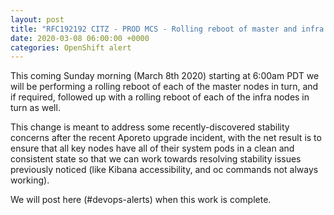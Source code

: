 ```yaml
---
layout: post
title: "RFC192192 CITZ - PROD MCS - Rolling reboot of master and infra nodes as needed"
date: 2020-03-08 06:00:00 +0000
categories: OpenShift alert
---
```


This coming Sunday morning (March 8th 2020) starting at 6:00am PDT we will be performing a rolling reboot of each of the master nodes in turn, and if required, followed up with a rolling reboot of each of the infra nodes in turn as well.

This change is meant to address some recently-discovered stability concerns after the recent Aporeto upgrade incident, with the net result is to ensure that all key nodes have all of their system pods in a clean and consistent state so that we can work towards resolving stability issues previously noticed (like Kibana accessibility, and oc commands not always working).

We will post here (#devops-alerts) when this work is complete.
